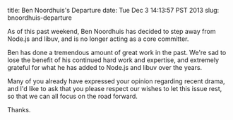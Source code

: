 title: Ben Noordhuis's Departure
date: Tue Dec  3 14:13:57 PST 2013
slug: bnoordhuis-departure

As of this past weekend, Ben Noordhuis has decided to step away from
Node.js and libuv, and is no longer acting as a core committer.

Ben has done a tremendous amount of great work in the past. We're sad
to lose the benefit of his continued hard work and expertise, and
extremely grateful for what he has added to Node.js and libuv over the
years.

Many of you already have expressed your opinion regarding recent
drama, and I'd like to ask that you please respect our wishes to let
this issue rest, so that we can all focus on the road forward.

Thanks.
